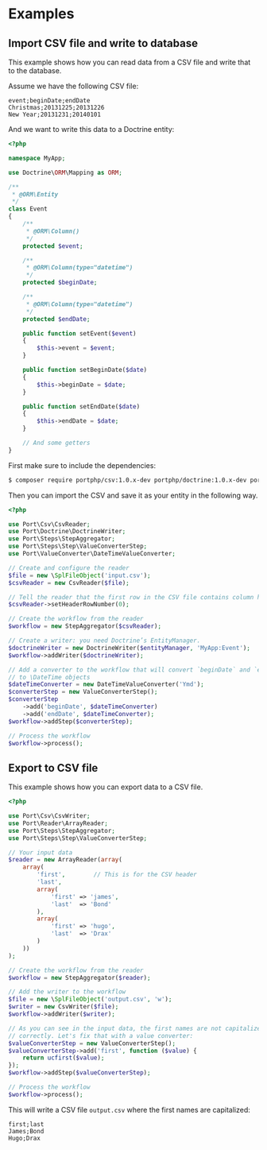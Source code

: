 # Examples

## Import CSV file and write to database

This example shows how you can read data from a CSV file and write that to the
database.

Assume we have the following CSV file:

```csv
event;beginDate;endDate
Christmas;20131225;20131226
New Year;20131231;20140101
```

And we want to write this data to a Doctrine entity:

```php
<?php

namespace MyApp;

use Doctrine\ORM\Mapping as ORM;

/**
 * @ORM\Entity
 */
class Event
{
    /**
     * @ORM\Column()
     */
    protected $event;

    /**
     * @ORM\Column(type="datetime")
     */
    protected $beginDate;

    /**
     * @ORM\Column(type="datetime")
     */
    protected $endDate;

    public function setEvent($event)
    {
        $this->event = $event;
    }

    public function setBeginDate($date)
    {
        $this->beginDate = $date;
    }

    public function setEndDate($date)
    {
        $this->endDate = $date;
    }

    // And some getters
}
```

First make sure to include the dependencies:

```bash
$ composer require portphp/csv:1.0.x-dev portphp/doctrine:1.0.x-dev portphp/steps:1.0.x-dev
```

Then you can import the CSV and save it as your entity in the following way.

```php
<?php

use Port\Csv\CsvReader;
use Port\Doctrine\DoctrineWriter;
use Port\Steps\StepAggregator;
use Port\Steps\Step\ValueConverterStep;
use Port\ValueConverter\DateTimeValueConverter;

// Create and configure the reader
$file = new \SplFileObject('input.csv');
$csvReader = new CsvReader($file);

// Tell the reader that the first row in the CSV file contains column headers
$csvReader->setHeaderRowNumber(0);

// Create the workflow from the reader
$workflow = new StepAggregator($csvReader);

// Create a writer: you need Doctrine’s EntityManager.
$doctrineWriter = new DoctrineWriter($entityManager, 'MyApp:Event');
$workflow->addWriter($doctrineWriter);

// Add a converter to the workflow that will convert `beginDate` and `endDate`
// to \DateTime objects
$dateTimeConverter = new DateTimeValueConverter('Ymd');
$converterStep = new ValueConverterStep();
$converterStep
    ->add('beginDate', $dateTimeConverter)
    ->add('endDate', $dateTimeConverter);
$workflow->addStep($converterStep);

// Process the workflow
$workflow->process();
```

## Export to CSV file

This example shows how you can export data to a CSV file.

```php
<?php

use Port\Csv\CsvWriter;
use Port\Reader\ArrayReader;
use Port\Steps\StepAggregator;
use Port\Steps\Step\ValueConverterStep;

// Your input data
$reader = new ArrayReader(array(
    array(
        'first',        // This is for the CSV header
        'last',
        array(
            'first' => 'james',
            'last'  => 'Bond'
        ),
        array(
            'first' => 'hugo',
            'last'  => 'Drax'
        )
    ))
);

// Create the workflow from the reader
$workflow = new StepAggregator($reader);

// Add the writer to the workflow
$file = new \SplFileObject('output.csv', 'w');
$writer = new CsvWriter($file);
$workflow->addWriter($writer);

// As you can see in the input data, the first names are not capitalized
// correctly. Let's fix that with a value converter:
$valueConverterStep = new ValueConverterStep();
$valueConverterStep->add('first', function ($value) {
    return ucfirst($value);
});
$workflow->addStep($valueConverterStep);

// Process the workflow
$workflow->process();
```

This will write a CSV file `output.csv` where the first names are capitalized:

```csv
first;last
James;Bond
Hugo;Drax
```
